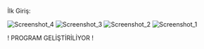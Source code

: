 İlk Giriş:

![Screenshot_4](https://github.com/user-attachments/assets/5fa9e299-0c80-4c2d-93de-dcde764dc918)
![Screenshot_3](https://github.com/user-attachments/assets/97e21760-f9b1-4305-b394-0d0b5a06edf1)
![Screenshot_2](https://github.com/user-attachments/assets/826e1259-847f-4f6f-a20e-789bda6989b9)
![Screenshot_1](https://github.com/user-attachments/assets/354dfe61-511c-405f-adaf-c03ddc249c36)


! PROGRAM GELİŞTİRİLİYOR !
